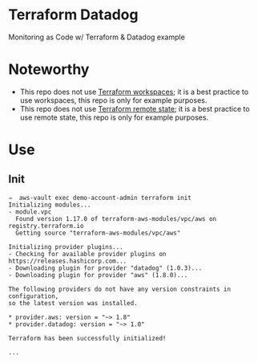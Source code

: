 # Terraform Datadog
Monitoring as Code w/ Terraform &amp; Datadog example

# Noteworthy
- This repo does not use [Terraform
workspaces](https://www.terraform.io/docs/state/workspaces.html); it is a best
practice to use workspaces, this repo is only for example purposes.
- This repo does not use [Terraform remote
state](https://www.terraform.io/docs/state/remote.html); it is a best
practice to use remote state, this repo is only for example purposes.

# Use
## Init
```
⇒  aws-vault exec demo-account-admin terraform init
Initializing modules...
- module.vpc
  Found version 1.17.0 of terraform-aws-modules/vpc/aws on registry.terraform.io
  Getting source "terraform-aws-modules/vpc/aws"

Initializing provider plugins...
- Checking for available provider plugins on https://releases.hashicorp.com...
- Downloading plugin for provider "datadog" (1.0.3)...
- Downloading plugin for provider "aws" (1.8.0)...

The following providers do not have any version constraints in configuration,
so the latest version was installed.

* provider.aws: version = "~> 1.8"
* provider.datadog: version = "~> 1.0"

Terraform has been successfully initialized!

...
```
